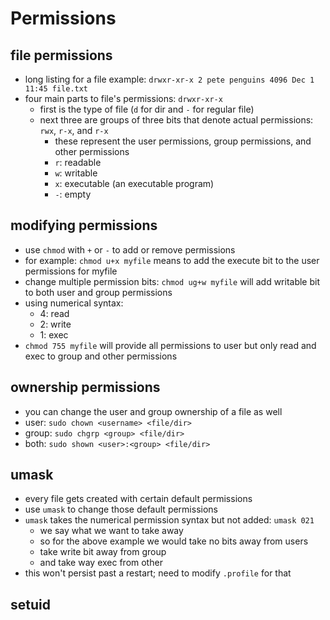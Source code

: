 # Permissions

## file permissions
- long listing for a file example: `drwxr-xr-x 2 pete penguins 4096 Dec 1 11:45 file.txt`
- four main parts to file's permissions: `drwxr-xr-x`
	- first is the type of file (`d` for dir and `-` for regular file)
	- next three are groups of three bits that denote actual permissions: `rwx`, `r-x`, and `r-x`
		- these represent the user permissions, group permissions, and other permissions
		- `r`: readable
		- `w`: writable
		- `x`: executable (an executable program)
		- `-`: empty

## modifying permissions
- use `chmod` with `+` or `-` to add or remove permissions
- for example: `chmod u+x myfile` means to add the execute bit to the user permissions for myfile
- change multiple permission bits: `chmod ug+w myfile` will add writable bit to both user and group permissions
- using numerical syntax:
	- 4: read
	- 2: write
	- 1: exec
- `chmod 755 myfile` will provide all permissions to user but only read and exec to group and other permissions

## ownership permissions
- you can change the user and group ownership of a file as well
- user: `sudo chown <username> <file/dir>`
- group: `sudo chgrp <group> <file/dir>`
- both: `sudo shown <user>:<group> <file/dir>`

## umask
- every file gets created with certain default permissions
- use `umask` to change those default permissions
- `umask` takes the numerical permission syntax but not added: `umask 021`
	- we say what we want to take away
	- so for the above example we would take no bits away from users
	- take write bit away from group
	- and take way exec from other
- this won't persist past a restart; need to modify `.profile` for that

## setuid
